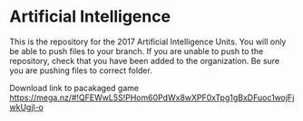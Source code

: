 # Artificial Intelligence

This is the repository for the 2017 Artificial Intelligence Units. You will only be able to push files to your branch. If you are unable to push to the repository, check that you have been added to the organization. Be sure you are pushing files to correct folder.


Download link to pacakaged game
https://mega.nz/#!QFEWwL5S!PHom60PdWx8wXPF0xTpg1gBxDFuoc1wojFjwkUgjl-o
